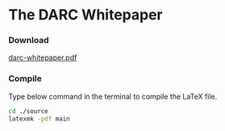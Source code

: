 # The DARC Whitepaper

### Download 

[darc-whitepaper.pdf](darc-whitepaper.pdf)

### Compile
Type below command in the terminal to compile the LaTeX file.

```bash
cd ./source
latexmk -pdf main
```
